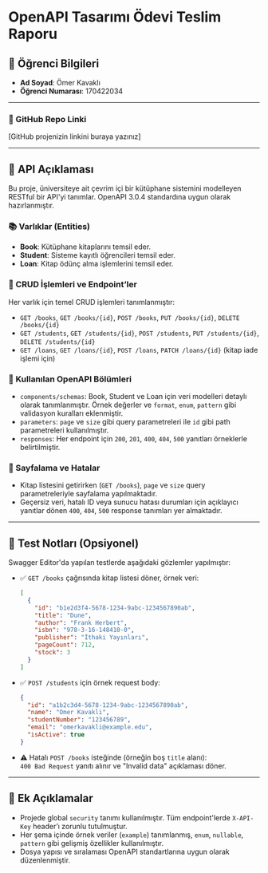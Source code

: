 # OpenAPI Tasarımı Ödevi Teslim Raporu

## 👤 Öğrenci Bilgileri
- **Ad Soyad**: Ömer Kavaklı
- **Öğrenci Numarası**: 170422034

---

### 🔗 GitHub Repo Linki
[GitHub projenizin linkini buraya yazınız]

---

## 📝 API Açıklaması

Bu proje, üniversiteye ait çevrim içi bir kütüphane sistemini modelleyen RESTful bir API'yi tanımlar. OpenAPI 3.0.4 standardına uygun olarak hazırlanmıştır.

### 📚 Varlıklar (Entities)
- **Book**: Kütüphane kitaplarını temsil eder.
- **Student**: Sisteme kayıtlı öğrencileri temsil eder.
- **Loan**: Kitap ödünç alma işlemlerini temsil eder.

### 🔄 CRUD İşlemleri ve Endpoint’ler
Her varlık için temel CRUD işlemleri tanımlanmıştır:
- `GET /books`, `GET /books/{id}`, `POST /books`, `PUT /books/{id}`, `DELETE /books/{id}`
- `GET /students`, `GET /students/{id}`, `POST /students`, `PUT /students/{id}`, `DELETE /students/{id}`
- `GET /loans`, `GET /loans/{id}`, `POST /loans`, `PATCH /loans/{id}` (kitap iade işlemi için)

### 🧩 Kullanılan OpenAPI Bölümleri
- `components/schemas`: Book, Student ve Loan için veri modelleri detaylı olarak tanımlanmıştır. Örnek değerler ve `format`, `enum`, `pattern` gibi validasyon kuralları eklenmiştir.
- `parameters`: `page` ve `size` gibi query parametreleri ile `id` gibi path parametreleri kullanılmıştır.
- `responses`: Her endpoint için `200`, `201`, `400`, `404`, `500` yanıtları örneklerle belirtilmiştir.

### 📖 Sayfalama ve Hatalar
- Kitap listesini getirirken (`GET /books`), `page` ve `size` query parametreleriyle sayfalama yapılmaktadır.
- Geçersiz veri, hatalı ID veya sunucu hatası durumları için açıklayıcı yanıtlar dönen `400`, `404`, `500` response tanımları yer almaktadır.

---

## 🧪 Test Notları (Opsiyonel)

Swagger Editor'da yapılan testlerde aşağıdaki gözlemler yapılmıştır:

- ✅ `GET /books` çağrısında kitap listesi döner, örnek veri:  
  ```json
  [
    {
      "id": "b1e2d3f4-5678-1234-9abc-1234567890ab",
      "title": "Dune",
      "author": "Frank Herbert",
      "isbn": "978-3-16-148410-0",
      "publisher": "İthaki Yayınları",
      "pageCount": 712,
      "stock": 3
    }
  ]
  ```

- ✅ `POST /students` için örnek request body:  
  ```json
  {
    "id": "a1b2c3d4-5678-1234-9abc-1234567890ab",
    "name": "Omer Kavakli",
    "studentNumber": "123456789",
    "email": "omerkavakli@example.edu",
    "isActive": true
  }
  ```

- ⚠️ Hatalı `POST /books` isteğinde (örneğin boş `title` alanı):  
  `400 Bad Request` yanıtı alınır ve "Invalid data" açıklaması döner.

---

## 📌 Ek Açıklamalar

- Projede global `security` tanımı kullanılmıştır. Tüm endpoint'lerde `X-API-Key` header’ı zorunlu tutulmuştur.
- Her şema içinde örnek veriler (`example`) tanımlanmış, `enum`, `nullable`, `pattern` gibi gelişmiş özellikler kullanılmıştır.
- Dosya yapısı ve sıralaması OpenAPI standartlarına uygun olarak düzenlenmiştir.